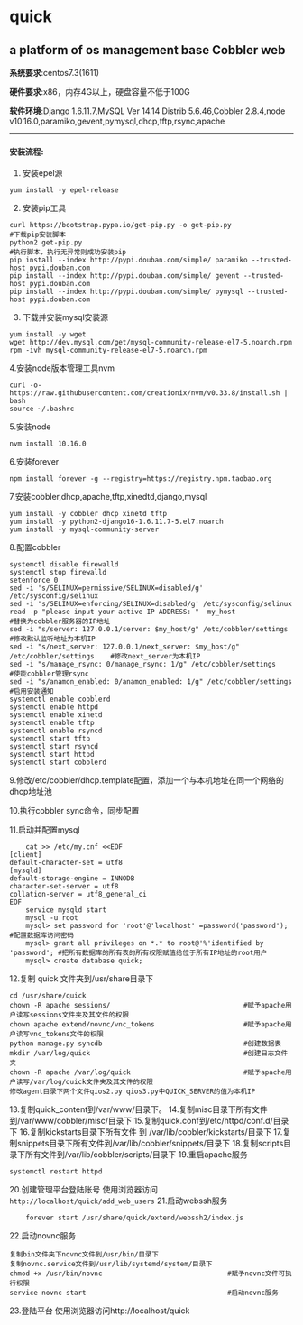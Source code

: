 # quick
a platform of os management base Cobbler web
---
**系统要求**:centos7.3(1611)

**硬件要求**:x86，内存4G以上，硬盘容量不低于100G

**软件环境**:Django 1.6.11.7,MySQL Ver 14.14 Distrib 5.6.46,Cobbler 2.8.4,node v10.16.0,paramiko,gevent,pymysql,dhcp,tftp,rsync,apache

---
#### 安装流程:

1. 安装epel源
```
yum install -y epel-release
```
2. 安装pip工具
```
curl https://bootstrap.pypa.io/get-pip.py -o get-pip.py                       #下载pip安装脚本
python2 get-pip.py                                                            #执行脚本，执行无异常则成功安装pip
pip install --index http://pypi.douban.com/simple/ paramiko --trusted-host pypi.douban.com
pip install --index http://pypi.douban.com/simple/ gevent --trusted-host pypi.douban.com
pip install --index http://pypi.douban.com/simple/ pymysql --trusted-host pypi.douban.com
```
3. 下载并安装mysql安装源
```
yum install -y wget
wget http://dev.mysql.com/get/mysql-community-release-el7-5.noarch.rpm
rpm -ivh mysql-community-release-el7-5.noarch.rpm 
```
4.安装node版本管理工具nvm
```
curl -o- https://raw.githubusercontent.com/creationix/nvm/v0.33.8/install.sh | bash
source ~/.bashrc
```
5.安装node
```
nvm install 10.16.0
```
6.安装forever
```
npm install forever -g --registry=https://registry.npm.taobao.org
```
7.安装cobbler,dhcp,apache,tftp,xinedtd,django,mysql
```
yum install -y cobbler dhcp xinetd tftp
yum install -y python2-django16-1.6.11.7-5.el7.noarch
yum install -y mysql-community-server
```
8.配置cobbler
```
systemctl disable firewalld 
systemctl stop firewalld 
setenforce 0
sed -i 's/SELINUX=permissive/SELINUX=disabled/g' /etc/sysconfig/selinux 
sed -i 's/SELINUX=enforcing/SELINUX=disabled/g' /etc/sysconfig/selinux 
read -p "please input your active IP ADDRESS: "  my_host                           #替换为cobbler服务器的IP地址
sed -i "s/server: 127.0.0.1/server: $my_host/g" /etc/cobbler/settings              #修改默认监听地址为本机IP
sed -i "s/next_server: 127.0.0.1/next_server: $my_host/g" /etc/cobbler/settings    #修改next_server为本机IP
sed -i "s/manage_rsync: 0/manage_rsync: 1/g" /etc/cobbler/settings                 #使能cobbler管理rsync
sed -i "s/anamon_enabled: 0/anamon_enabled: 1/g" /etc/cobbler/settings             #启用安装通知
systemctl enable cobblerd
systemctl enable httpd
systemctl enable xinetd
systemctl enable tftp
systemctl enable rsyncd
systemctl start tftp
systemctl start rsyncd
systemctl start httpd
systemctl start cobblerd
```
9.修改/etc/cobbler/dhcp.template配置，添加一个与本机地址在同一个网络的dhcp地址池

10.执行cobbler sync命令，同步配置

11.启动并配置mysql
```
    cat >> /etc/my.cnf <<EOF
[client]
default-character-set = utf8
[mysqld]
default-storage-engine = INNODB
character-set-server = utf8
collation-server = utf8_general_ci
EOF
    service mysqld start
    mysql -u root
    mysql> set password for 'root'@'localhost' =password('password');       #配置数据库访问密码
    mysql> grant all privileges on *.* to root@'%'identified by 'password'; #把所有数据库的所有表的所有权限赋值给位于所有IP地址的root用户
    mysql> create database quick;
```
12.复制 quick 文件夹到/usr/share目录下
```
cd /usr/share/quick
chown -R apache sessions/                                 #赋予apache用户读写sessions文件夹及其文件的权限
chown apache extend/novnc/vnc_tokens                      #赋予apache用户读写vnc_tokens文件的权限
python manage.py syncdb                                   #创建数据表
mkdir /var/log/quick                                      #创建日志文件夹
chown -R apache /var/log/quick                            #赋予apache用户读写/var/log/quick文件夹及其文件的权限
修改agent目录下两个文件qios2.py qios3.py中QUICK_SERVER的值为本机IP
```
13.复制quick_content到/var/www/目录下。
14.复制misc目录下所有文件到/var/www/cobbler/misc/目录下
15.复制quick.conf到/etc/httpd/conf.d/目录下
16.复制kickstarts目录下所有文件 到 /var/lib/cobbler/kickstarts/目录下
17.复制snippets目录下所有文件到/var/lib/cobbler/snippets/目录下
18.复制scripts目录下所有文件到/var/lib/cobbler/scripts/目录下
19.重启apache服务
```
systemctl restart httpd
```
20.创建管理平台登陆账号
   使用浏览器访问`http://localhost/quick/add_web_users`
21.启动webssh服务
```
    forever start /usr/share/quick/extend/webssh2/index.js
```
22.启动novnc服务
```
复制bin文件夹下novnc文件到/usr/bin/目录下
复制novnc.service文件到/usr/lib/systemd/system/目录下
chmod +x /usr/bin/novnc                               #赋予novnc文件可执行权限
service novnc start                                   #启动novnc服务
```
23.登陆平台
    使用浏览器访问http://localhost/quick
